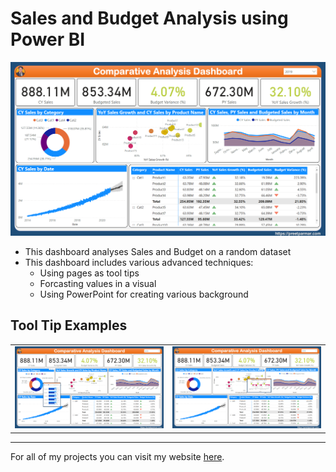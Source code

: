 # Sales and Budget Analysis using Power BI

![dashboard](https://github.com/preetparmar/Data-Visualization/blob/main/Sales%20and%20Budget%20Analysis%20using%20Power%20BI/Resources/Images/Dashboard.png)

- This dashboard analyses Sales and Budget on a random dataset
- This dashboard includes various advanced techniques:
  - Using pages as tool tips
  - Forcasting values in a visual
  - Using PowerPoint for creating various background

## Tool Tip Examples

|                                                                                                                                                                      |                                                                                                                                                                      |
| :------------------------------------------------------------------------------------------------------------------------------------------------------------------: | :------------------------------------------------------------------------------------------------------------------------------------------------------------------: |
| ![Tool Tip 1](https://github.com/preetparmar/Data-Visualization/blob/main/Sales%20and%20Budget%20Analysis%20using%20Power%20BI/Resources/Images/Tool%20Tip%2001.png) | ![Tool Tip 2](https://github.com/preetparmar/Data-Visualization/blob/main/Sales%20and%20Budget%20Analysis%20using%20Power%20BI/Resources/Images/Tool%20Tip%2002.png) |

---

For all of my projects you can visit my website [here](https://preetparmar.com/projects).
